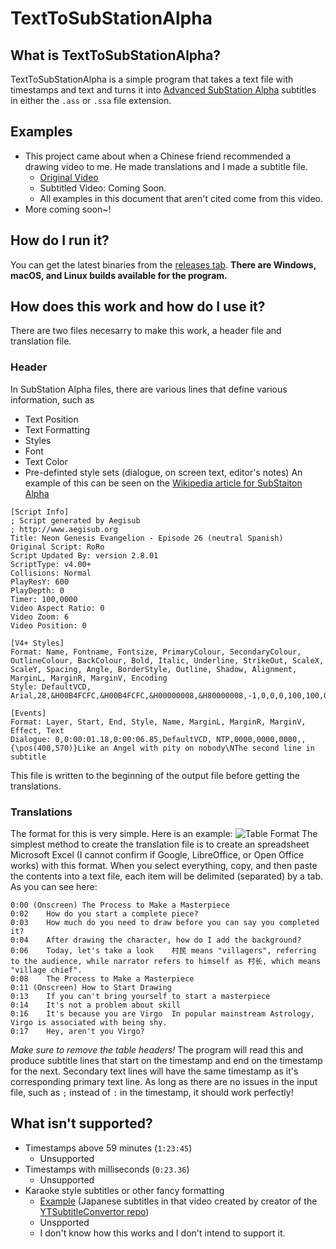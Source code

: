 # TextToSubStationAlpha

## What is TextToSubStationAlpha?
TextToSubStationAlpha is a simple program that takes a text file with timestamps and text and turns it into [Advanced SubStation Alpha](https://en.wikipedia.org/wiki/SubStation_Alpha) subtitles in either the `.ass` or `.ssa` file extension.

## Examples
- This project came about when a Chinese friend recommended a drawing video to me. He made translations and I made a subtitle file.
    - [Original Video](https://youtu.be/ZPd82SrT3BE)
    - Subtitled Video: Coming Soon.
    - All examples in this document that aren't cited come from this video.
- More coming soon~!

## How do I run it?
You can get the latest binaries from the [releases tab](https://github.com/MechaDragonX/TextToSubStationAlpha/releases). **There are Windows, macOS, and Linux builds available for the program.**

## How does this work and how do I use it?
There are two files necesarry to make this work, a header file and translation file.
### Header
In SubStation Alpha files, there are various lines that define various information, such as
- Text Position
- Text Formatting
- Styles
- Font
- Text Color
- Pre-definted style sets (dialogue, on screen text, editor's notes)
An example of this can be seen on the [Wikipedia article for SubStaiton Alpha](https://en.wikipedia.org/wiki/SubStation_Alpha)
```
[Script Info]
; Script generated by Aegisub
; http://www.aegisub.org
Title: Neon Genesis Evangelion - Episode 26 (neutral Spanish)
Original Script: RoRo
Script Updated By: version 2.8.01
ScriptType: v4.00+
Collisions: Normal
PlayResY: 600
PlayDepth: 0
Timer: 100,0000
Video Aspect Ratio: 0
Video Zoom: 6
Video Position: 0
 
[V4+ Styles]
Format: Name, Fontname, Fontsize, PrimaryColour, SecondaryColour, OutlineColour, BackColour, Bold, Italic, Underline, StrikeOut, ScaleX, ScaleY, Spacing, Angle, BorderStyle, Outline, Shadow, Alignment, MarginL, MarginR, MarginV, Encoding
Style: DefaultVCD, Arial,28,&H00B4FCFC,&H00B4FCFC,&H00000008,&H80000008,-1,0,0,0,100,100,0.00,0.00,1,1.00,2.00,2,30,30,30,0
 
[Events]
Format: Layer, Start, End, Style, Name, MarginL, MarginR, MarginV, Effect, Text
Dialogue: 0,0:00:01.18,0:00:06.85,DefaultVCD, NTP,0000,0000,0000,,{\pos(400,570)}Like an Angel with pity on nobody\NThe second line in subtitle
```
This file is written to the beginning of the output file before getting the translations.
### Translations
The format for this is very simple. Here is an example:
![Table Format](https://i.imgur.com/mAUdE6R.png "Table Format")
The simplest method to create the translation file is to create an spreadsheet Microsoft Excel (I cannot confirm if Google, LibreOffice, or Open Office works) with this format. When you select everything, copy, and then paste the contents into a text file, each item will be delimited (separated) by a tab. As you can see here:
```
0:00 (Onscreen)	The Process to Make a Masterpiece	
0:02	How do you start a complete piece?	
0:03	How much do you need to draw before you can say you completed it?	
0:04	After drawing the character, how do I add the background?	
0:06	Today, let's take a look	村民 means "villagers", referring to the audience, while narrator refers to himself as 村长, which means "village chief".
0:08	The Process to Make a Masterpiece	
0:11 (Onscreen)	How to Start Drawing	
0:13	If you can't bring yourself to start a masterpiece	
0:14	It's not a problem about skill	
0:16	It's because you are Virgo	In popular mainstream Astrology, Virgo is associated with being shy.
0:17	Hey, aren't you Virgo?	
```
*Make sure to remove the table headers!*
The program will read this and produce subtitle lines that start on the timestamp and end on the timestamp for the next. Secondary text lines will have the same timestamp as it's corresponding primary text line. As long as there are no issues in the input file, such as `;` instead of `:` in the timestamp, it should work perfectly!

## What isn't supported?
- Timestamps above 59 minutes (`1:23:45`)
    - Unsupported
- Timestamps with milliseconds (`0:23.36`)
    - Unsupported
- Karaoke style subtitles or other fancy formatting
    - [Example](https://youtu.be/il4cAeVzZwI) (Japanese subtitles in that video created by creator of the [YTSubtitleConvertor repo](https://github.com/arcusmaximus/YTSubConverter))
    - Unspported
    - I don't know how this works and I don't intend to support it.
